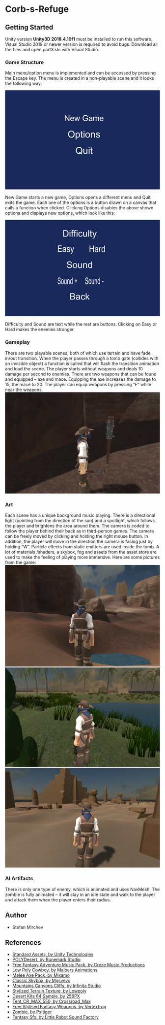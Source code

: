 # Corb-s-Refuge

## Getting Started
Unity version **Unity3D 2018.4.10f1** must be installed to run this software.
Visual Studio 2019 or newer version is required to avoid bugs.
Download all the files and open part3.sln with Visual Studio.

### Game Structure
Main menu/option menu is implemented and can be accessed by pressing the Escape key. The menu is created in a non-playable scene and it looks the following way:

<img src="https://github.com/smmirchev/Corb-s-Refuge/blob/master/images/menu1.png">

New Game starts a new game, Options opens a different menu and Quit exits the game.
Each one of the options is a button drawn on a canvas that calls a function when clicked. 
Clicking Options disables the above shown options and displays new options, which look like this:

<img src="https://github.com/smmirchev/Corb-s-Refuge/blob/master/images/menu2.png">

Difficulty and Sound are text while the rest are buttons. Clicking on Easy or Hard makes the enemies stronger. 

### Gameplay
There are two playable scenes, both of which use terrain and have fade in/out transition. When the player passes through a tomb gate (collides with an invisible object) a function is called that will flash the transition animation and load the scene. 
The player starts without weapons and deals 10 damage per second to enemies. There are two weapons that can be found and equipped – axe and mace. Equipping the axe increases the damage to 15, the mace to 20. The player can equip weapons by pressing “F” while near the weapons.
<img src="https://github.com/smmirchev/Corb-s-Refuge/blob/master/images/weapon.png">

### Art
Each scene has a unique background music playing.
There is a directional light (pointing from the direction of the sun) and a spotlight, which follows the player and brightens the area around them.
The camera is coded to follow the player behind their back as in third-person games.
The camera can be freely moved by clicking and holding the right mouse button. In addition, the player will move in the direction the camera is facing just by holding “W”.
Particle effects from static emitters are used inside the tomb.
A lot of materials /shaders, a skybox, fog and assets from the asset store are used to make the feeling of playing more immersive. Here are some pictures from the game:
<img src="https://github.com/smmirchev/Corb-s-Refuge/blob/master/images/env1.png">
<img src="https://github.com/smmirchev/Corb-s-Refuge/blob/master/images/env2.png">
<img src="https://github.com/smmirchev/Corb-s-Refuge/blob/master/images/env3.png">

### AI Artifacts
There is only one type of enemy, which is animated and uses NavMesh. The zombie is fully animated – it will stay in an idle state and walk to the player and attack them when the player enters their radius.

## Author
* Stefan Mirchev

## References
* [Standard Assets, by Unity Technologies](https://assetstore.unity.com/packages/essentials/asset-packs/standard-assets-for-unity-2017-3-32351)
* [POLYDesert, by Runemark Studio](https://assetstore.unity.com/packages/3d/environments/landscapes/polydesert-107196)
* [Free Fantasy Adventure Music Pack, by Creze Music Productions](https://assetstore.unity.com/packages/audio/music/orchestral/free-fantasy-adventure-music-pack-118684)
* [Low Poly Cowboy, by Malbers Animations](https://assetstore.unity.com/packages/3d/characters/humanoids/low-poly-cowboy-49698)
* [Melee Axe Pack, by Mixamo](https://assetstore.unity.com/packages/3d/animations/melee-axe-pack-35320)
* [Classic Skybox, by Mgsvevo](https://assetstore.unity.com/packages/2d/textures-materials/sky/classic-skybox-24923)
* [Mountains Canyons Cliffs, by Infinita Studio](https://assetstore.unity.com/packages/3d/environments/landscapes/mountains-canyons-cliffs-53984)
* [Stylized Terrain Texture, by Lowpoly](https://assetstore.unity.com/packages/2d/textures-materials/floors/stylized-terrain-texture-153469)
* [Desert Kits 64 Sample, by 256PX](https://assetstore.unity.com/packages/3d/environments/landscapes/desert-kits-64-sample-86482)
* [Tent_CR_MAX_550, by Crossroad_Max](https://assetstore.unity.com/packages/3d/environments/fantasy/tent-cr-max-550-118703)
* [Free Stylised Fantasy Weapons, by Vertexfrog](https://assetstore.unity.com/packages/3d/props/weapons/free-stylised-fantasy-weapons-77078)
* [Zombie, by Pxltiger](https://assetstore.unity.com/packages/3d/characters/humanoids/zombie-30232)
* [Fantasy Sfx, by Little Robot Sound Factory](https://assetstore.unity.com/packages/audio/sound-fx/fantasy-sfx-32833)
